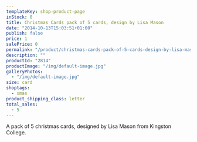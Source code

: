 ```yaml
---
templateKey: shop-product-page
inStock: 0
title: Christmas Cards pack of 5 cards, design by Lisa Mason
date: "2014-10-13T15:03:51+01:00"
publish: false
price: 1
salePrice: 0
permalink: "/product/christmas-cards-pack-of-5-cards-design-by-lisa-mason"
description: ""
productId: "2814"
productImage: "/img/default-image.jpg"
galleryPhotos:
  - "/img/default-image.jpg"
size: card
shoptags:
  - xmas
product_shipping_class: letter
total_sales:
  - 5
---
```


A pack of 5 christmas cards, designed by Lisa Mason from Kingston College.
